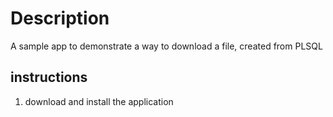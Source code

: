 # Description
 A sample app to demonstrate a way to download a file, created from PLSQL 

## instructions
1. download and install the application
